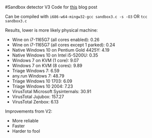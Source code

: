 #Sandbox detector V3
Code for [this](https://lemond69.github.io/2023/10/02/post.html) blog post

Can be compiled with `i686-w64-mingw32-gcc sandbox3.c -s -O3` OR `tcc sandbox3.c`

Results, lower is more likely physical machine:
-   Wine on i7-1165G7 (all cores enabled): 0.26
-   Wine on i7-1165G7 (all cores except 1 parked): 0.24
-   Native Windows 10 on Pentium Gold 4425Y: 4.19
-   Native Windows 10 on Intel i5-5200U: 0.35
-   Windows 7 on KVM (1 core): 9.07
-   Windows 7 on KVM (8 cores): 9.89
-   Triage Windows 7: 6.59
-   any.run Windows 7: 48.79
-   Triage Windows 10 1703: 6.09
-   Triage Windows 10 2004: 7.23
-   VirusTotal Microsoft Sysinternals: 30.91
-   VirusTotal Jujubox: 157.27
-   VirusTotal Zenbox: 6.13

Improvements from V2:
-   More reliable
-   Faster
-   Harder to fool